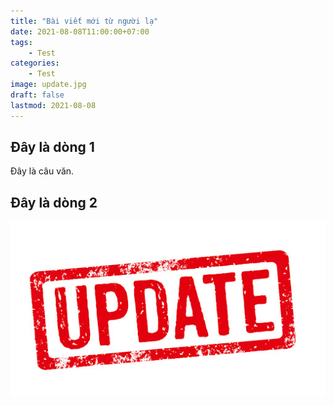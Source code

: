 ```yaml
---
title: "Bài viết mới từ người lạ"
date: 2021-08-08T11:00:00+07:00
tags:
    - Test
categories:
    - Test
image: update.jpg
draft: false
lastmod: 2021-08-08
---
```


## Đây là dòng 1

Đây là câu văn.

## Đây là dòng 2

![Thêm ảnh](update.jpg)